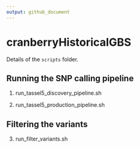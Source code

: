 ```yaml
---
output: github_document
---
```



# cranberryHistoricalGBS

Details of the `scripts` folder.

## Running the SNP calling pipeline

1. run_tassel5_discovery_pipeline.sh  

2. run_tassel5_production_pipeline.sh  

## Filtering the variants

3. run_filter_variants.sh



